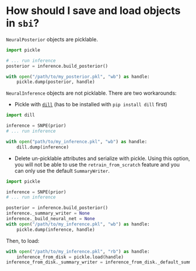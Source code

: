 
# How should I save and load objects in `sbi`?

`NeuralPosterior` objects are picklable.
```python
import pickle

# ... run inference
posterior = inference.build_posterior()

with open("/path/to/my_posterior.pkl", "wb") as handle:
    pickle.dump(posterior, handle)
```

`NeuralInference` objects are not picklable. There are two workarounds:

- Pickle with [`dill`](https://pypi.org/project/dill/) (has to be installed with `pip install dill` first)
```python
import dill

inference = SNPE(prior)
# ... run inference

with open("path/to/my_inference.pkl", "wb") as handle:
    dill.dump(inference)
```

- Delete un-picklable attributes and serialize with pickle. Using this option, you will not be able to use the `retrain_from_scratch` feature and you can only use the default `SummaryWriter`.
```python
import pickle

inference = SNPE(prior)
# ... run inference

posterior = inference.build_posterior()
inference._summary_writer = None
inference._build_neural_net = None
with open("/path/to/my_inference.pkl", "wb") as handle:
    pickle.dump(inference, handle)
```
Then, to load:
```python
with open("/path/to/my_inference.pkl", "rb") as handle:
    inference_from_disk = pickle.load(handle)
inference_from_disk._summary_writer = inference_from_disk._default_summary_writer()
```
